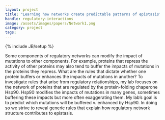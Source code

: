 ```yaml
---
layout: project
title: "Learning how networks create predictable patterns of epistasis"
handle: regulatory-interactions
image: /assets/images/papers/Network1.png
category: project
tags: 
---
```

{% include JB/setup %}

Some components of regulatory networks can modify the impact of mutations to other components. For example, proteins that repress the activity of other proteins may also tend to buffer the impacts of mutations in the proteins they repress. What are the rules that dictate whether one protein buffers or enhances the impacts of mutations in another? To investigate rules that arise from regulatory relationships, my lab focuses on the network of proteins that are regulated by the protein-folding chaperone Hsp90. Hsp90 modifies the impacts of mutations in many genes, sometimes buffering these impacts but more often exaggerating them. My lab’s goal is to predict which mutations will be buffered v. enhanced by Hsp90. In doing so we strive to reveal generic rules that explain how regulatory network structure contributes to epistasis. 